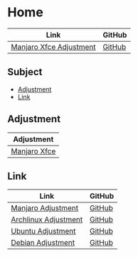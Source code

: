 

# Home

| Link | GitHub |
| ---- | ------ |
| [Manjaro Xfce Adjustment](https://samwhelp.github.io/manjaro-xfce-adjustment/) | [GitHub](https://github.com/samwhelp/manjaro-xfce-adjustment) |




## Subject

* [Adjustment](#adjustment)
* [Link](#link)




## Adjustment

| Adjustment |
| ---------- |
| [Manjaro Xfce](https://github.com/samwhelp/manjaro-xfce-adjustment/tree/main/prototype/main/kde-config/locale/en_us/Breeze-Dark) |




## Link

| Link | GitHub |
| ---- | ------ |
| [Manjaro Adjustment](https://samwhelp.github.io/manjaro-adjustment/) | [GitHub](https://github.com/samwhelp/manjaro-adjustment) |
| [Archlinux Adjustment](https://samwhelp.github.io/archlinux-adjustment/) | [GitHub](https://github.com/samwhelp/archlinux-adjustment) |
| [Ubuntu Adjustment](https://samwhelp.github.io/ubuntu-adjustment/) | [GitHub](https://github.com/samwhelp/ubuntu-adjustment) |
| [Debian Adjustment](https://samwhelp.github.io/debian-adjustment/) | [GitHub](https://github.com/samwhelp/debian-adjustment) |
